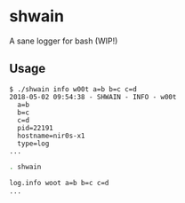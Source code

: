 shwain
======

A sane logger for bash (WIP!)

## Usage

```shell
$ ./shwain info w00t a=b b=c c=d
2018-05-02 09:54:38 - SHWAIN - INFO - w00t
  a=b
  b=c
  c=d
  pid=22191
  hostname=nir0s-x1
  type=log
...
```

```bash
. shwain

log.info woot a=b b=c c=d
...
```
